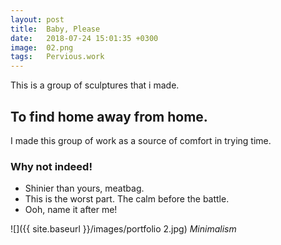 ```yaml
---
layout: post
title:  Baby, Please
date:   2018-07-24 15:01:35 +0300
image:  02.png
tags:   Pervious.work
---
```

This is a group of sculptures that i made. 



## To find home away from home.


I made this group of work as a source of comfort in trying time. 

### Why not indeed!



* Shinier than yours, meatbag.
* This is the worst part. The calm before the battle.
* Ooh, name it after me!



![]({{ site.baseurl }}/images/portfolio 2.jpg)
*Minimalism*


